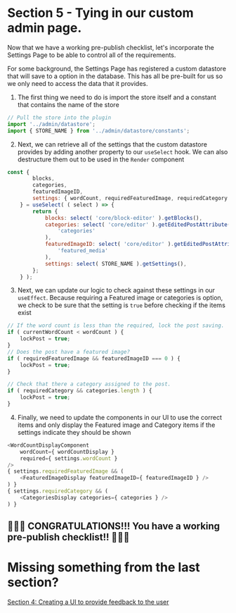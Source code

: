 
# Section  5 - Tying in our custom admin page.

Now that we have a working pre-publish checklist, let's incorporate the Settings Page to be able to control all of the requirements.

For some background, the Settings Page has registered a custom datastore that will save to a option in the database. This has all be pre-built for us so we only need to access the data that it provides.

1. The first thing we need to do is import the store itself and a constant that contains the name of the store
```javascript
// Pull the store into the plugin
import '../admin/datastore';
import { STORE_NAME } from '../admin/datastore/constants';
```
2. Next, we can retrieve all of the settings that the custom datastore provides by adding another property to our `useSelect` hook. We can also destructure them out to be used in the `Render` component
```javascript
const {
		blocks,
		categories,
		featuredImageID,
		settings: { wordCount, requiredFeaturedImage, requiredCategory },
	} = useSelect( ( select ) => {
		return {
			blocks: select( 'core/block-editor' ).getBlocks(),
			categories: select( 'core/editor' ).getEditedPostAttribute(
				'categories'
			),
			featuredImageID: select( 'core/editor' ).getEditedPostAttribute(
				'featured_media'
			),
			settings: select( STORE_NAME ).getSettings(),
		};
	} );
```

3. Next, we can update our logic to check against these settings in our `useEffect`. Because requiring a Featured image or categories is option, we check to be sure that the setting is `true` before checking if the items exist
```javascript
// If the word count is less than the required, lock the post saving.
if ( currentWordCount < wordCount ) {
	lockPost = true;
}
// Does the post have a featured image?
if ( requiredFeaturedImage && featuredImageID === 0 ) {
	lockPost = true;
}

// Check that there a category assigned to the post.
if ( requiredCategory && categories.length ) {
	lockPost = true;
}
```

4. Finally, we need to update the components in our UI to use the correct items and only display the Featured image and Category items if the settings indicate they should be shown
```javascript
<WordCountDisplayComponent
	wordCount={ wordCountDisplay }
	required={ settings.wordCount }
/>
{ settings.requiredFeaturedImage && (
	<FeaturedImageDisplay featuredImageID={ featuredImageID } />
) }
{ settings.requiredCategory && (
	<CategoriesDisplay categories={ categories } />
) }
```

## 🎉🎉🎉 **CONGRATULATIONS!!! You have a working pre-publish checklist!!** 🎉🎉🎉

# Missing something from the last section?
[Section 4: Creating a UI to provide feedback to the user](./section-4.md)
